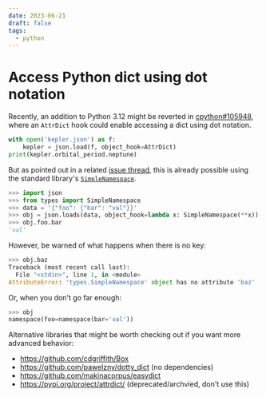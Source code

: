 ```yaml
---
date: 2023-06-21
draft: false
tags:
  - python
---
```


# Access Python dict using dot notation

Recently, an addition to Python 3.12 might be reverted in [cpython#105948](https://github.com/python/cpython/pull/105948), where an `AttrDict` hook could enable accessing a dict using dot notation.

```python
with open('kepler.json') as f:
    kepler = json.load(f, object_hook=AttrDict)
print(kepler.orbital_period.neptune)
```

But as pointed out in a related [issue thread](https://github.com/python/cpython/issues/96145#issuecomment-1599508607), this is already possible using the standard library's [`SimpleNamespace`](https://docs.python.org/3/library/types.html#types.SimpleNamespace).

```python
>>> import json
>>> from types import SimpleNamespace
>>> data = '{"foo": {"bar": "val"}}'
>>> obj = json.loads(data, object_hook=lambda x: SimpleNamespace(**x))
>>> obj.foo.bar
'val'
```

However, be warned of what happens when there is no key:

```python
>>> obj.baz
Traceback (most recent call last):
  File "<stdin>", line 1, in <module>
AttributeError: 'types.SimpleNamespace' object has no attribute 'baz'
```

Or, when you don't go far enough:

```python
>>> obj
namespace(foo=namespace(bar='val'))
```

Alternative libraries that might be worth checking out if you want more advanced behavior:

- https://github.com/cdgriffith/Box
- https://github.com/pawelzny/dotty_dict (no dependencies)
- https://github.com/makinacorpus/easydict
- https://pypi.org/project/attrdict/ (deprecated/archvied, don't use this)
